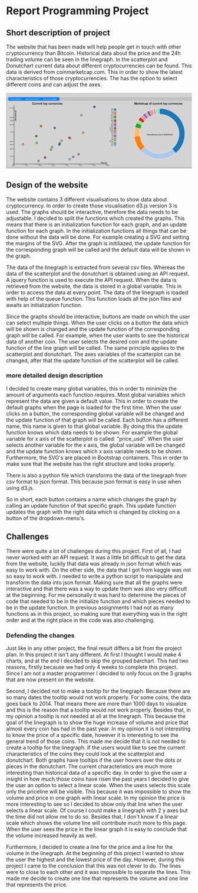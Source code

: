 # Report Programming Project

## Short description of project
The website that has been made will help people get in touch with other cryptocurrency than Bitcoin. Historical data about the price and the 24h trading volume can be seen in the linegraph. In the scatterplot and Donutchart current data about different cryptocurrencies can be found. This data is derived from coinmarketcap.com. This in order to show the latest characteristics of those cryptocurrencies. The has the option to select different coins and can adjust the axes. 

![](doc/screenshot.jpg)


## Design of the website 
The website contains 3 different visualisations to show data about cryptocurrency. In order to create those visualisation d3.js version 3 is used. The graphs should be interactive, therefore the data needs to be adjustable. I decided to split the functions which created the graphs. This means that there is an initialization function for each graph, and an update function for each graph. In the initialization functions all things that can be done without the data will be done. For example creating a SVG and setting the margins of the SVG. After the graph is initiliazed, the update function for the corresponding graph will be called and the default data will be shown in the graph. 

The data of the linegraph is extracted from several csv files. Whereas the data of the scatterplot and the donutchart is obtained using an API request. A jquery function is used to execute the API request. When the data is retrieved from the website, the data is stored in a global variable. This in order to access the data at every point. The data of the linegraph is loaded with help of the queue function. This function loads all the json files and awaits an initialization function. 

Since the graphs should be interactive, buttons are made on which the user can select multiple things. When the user clicks on a button the data which will be shown is changed and the update function of the corresponding graph will be called. For example, when the user wants to see the historical data of another coin. The user selects the desired coin and the update function of the line graph will be called. The same principle applies to the scatterplot and donutchart. The axes variables of the scatterplot can be changed, after that the update function of the scatterplot will be called. 

### more detailed design description
I decided to create many global variables, this in order to minimize the amount of arguments each function requires. Most global variables which represent the data are given a default value. This in order to create the default graphs when the page is loaded for the first time. When the user clicks on a button, the corresponding global variable will be changed and the update function of that graph will be called. Each button has a different name, this name is given to that global variable. By doing this the update function knows which data needs to be shown. For example the global variable for x axis of the scatterplot is called: "price_usd". When the user selects another variable for the x axis, the global variable will be changed and the update function knows which x axis variable needs to be shown. Furthermore, the SVG's are placed in Bootstrap containers. This in order to make sure that the website has the right structure and looks properly.  

There is also a python file which transforms the data of the linegraph from csv format to json format. This because json format is easy in use when using d3.js. 

So in short, each button contains a name which changes the graph by calling an update function of that specific graph. This update function updates the graph with the right data which is changed by clicking on a button of the dropdown-menu's.

## Challenges

There were quite a lot of challenges during this project. First of all, I had never worked with an API request. It was a little bit difficult to get the data from the website, luckily that data was already in json format which was easy to work with. On the other side, the data that I got from kaggle was not so easy to work with. I needed to write a python script to manipulate and transform the data into json format. Making sure that all the graphs were interactive and that there was a way to update them was also very difficult at the beginning. For me personally it was hard to determine the pieces of code that needed to be in the initialize function and which pieces needed to be in the update function. In previous assignments I had not as many functions as in this project, so making sure that everything was in the right order and at the right place in the code was also challenging.


### Defending the changes
Just like in any other project, the final result differs a bit from the project plan. In this project it isn't any different. At first I thought I would make 4 charts, and at the end I decided to skip the grouped barchart. This had two reasons, firstly because we had only 4 weeks to complete this project. Since I am not a master programmer I decided to only focus on the 3 graphs that are now present on the website. 

Second, I decided not to make a tooltip for the linegraph. Because there are so many dates the tooltip would not work properly. For some coins, the data goes back to 2014. That means there are more than 1000 days to visualize and this is the reason that a tooltip would not work properly. Besides that, in my opinion a tooltip is not needed at all at the linegraph. This because the goal of the linegraph is to show the huge increase of volume and price that almost every coin has had in the past year. In my opinion it is not interesting to know the price of a specific date, however it is interesting to see the general trend of those coins. This made me decide that it is not needed to create a tooltip for the linegraph. If the users would like to see the current characteristics of the coins they could look at the scatterplot and donutchart. Both graphs have tooltips if the user hovers over the dots or pieces in the donutchart. The current characteristics are much more interesting than historical data of a specific day. In order to give the user a insight in how much those coins have risen the past years I decided to give the user an option to select a linear scale. When the users selects this scale only the priceline will be visible. This because it was impossible to show the volume and price in one graph with linear scale. In my opinion the price is more interesting to see so I decided to show only that line when the user selects a linear scale. Of course I could make a linegraph with 2 y axes but the time did not allow me to do so. Besides that, I don't know if a linear scale which shows the volume line will contribute much more to this page. When the user sees the price in the linear graph it is easy to conclude that the volume increased heavily as well. 

Furthermore, I decided to create a line for the price and a line for the volume in the linegraph. At the beginning of this project I wanted to show the user the highest and the lowest price of the day. However, during this project I came to the conclusion that this was not clever to do. The lines were to close to each other and it was impossible to separate the lines. This made me decide to create one line that represents the volume and one line that represents the price. 